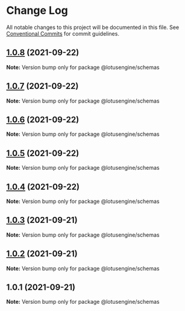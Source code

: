 # Change Log

All notable changes to this project will be documented in this file.
See [Conventional Commits](https://conventionalcommits.org) for commit guidelines.

## [1.0.8](https://github.com/lotusengine/lotusengine/compare/@lotusengine/schemas@1.0.7...@lotusengine/schemas@1.0.8) (2021-09-22)

**Note:** Version bump only for package @lotusengine/schemas





## [1.0.7](https://github.com/lotusengine/lotusengine/compare/@lotusengine/schemas@1.0.6...@lotusengine/schemas@1.0.7) (2021-09-22)

**Note:** Version bump only for package @lotusengine/schemas





## [1.0.6](https://github.com/lotusengine/lotusengine/compare/@lotusengine/schemas@1.0.5...@lotusengine/schemas@1.0.6) (2021-09-22)

**Note:** Version bump only for package @lotusengine/schemas





## [1.0.5](https://github.com/lotusengine/lotusengine/compare/@lotusengine/schemas@1.0.4...@lotusengine/schemas@1.0.5) (2021-09-22)

**Note:** Version bump only for package @lotusengine/schemas





## [1.0.4](https://github.com/lotusengine/lotusengine/compare/@lotusengine/schemas@1.0.3...@lotusengine/schemas@1.0.4) (2021-09-22)

**Note:** Version bump only for package @lotusengine/schemas





## [1.0.3](https://github.com/lotusengine/lotusengine/compare/@lotusengine/schemas@1.0.2...@lotusengine/schemas@1.0.3) (2021-09-21)

**Note:** Version bump only for package @lotusengine/schemas





## [1.0.2](https://github.com/lotusengine/lotusengine/compare/@lotusengine/schemas@1.0.1...@lotusengine/schemas@1.0.2) (2021-09-21)

**Note:** Version bump only for package @lotusengine/schemas





## 1.0.1 (2021-09-21)

**Note:** Version bump only for package @lotusengine/schemas
